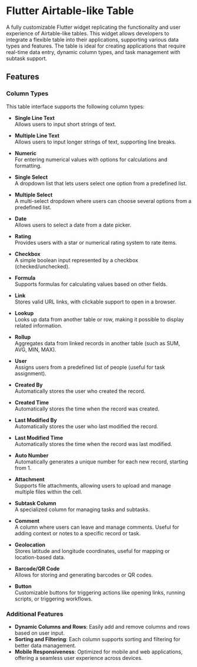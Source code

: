 
# Flutter Airtable-like Table

A fully customizable Flutter widget replicating the functionality and user experience of Airtable-like tables. This widget allows developers to integrate a flexible table into their applications, supporting various data types and features. The table is ideal for creating applications that require real-time data entry, dynamic column types, and task management with subtask support.

## Features

### Column Types
This table interface supports the following column types:

- **Single Line Text**  
  Allows users to input short strings of text.

- **Multiple Line Text**  
  Allows users to input longer strings of text, supporting line breaks.

- **Numeric**  
  For entering numerical values with options for calculations and formatting.

- **Single Select**  
  A dropdown list that lets users select one option from a predefined list.

- **Multiple Select**  
  A multi-select dropdown where users can choose several options from a predefined list.

- **Date**  
  Allows users to select a date from a date picker.

- **Rating**  
  Provides users with a star or numerical rating system to rate items.

- **Checkbox**  
  A simple boolean input represented by a checkbox (checked/unchecked).

- **Formula**  
  Supports formulas for calculating values based on other fields.

- **Link**  
  Stores valid URL links, with clickable support to open in a browser.

- **Lookup**  
  Looks up data from another table or row, making it possible to display related information.

- **Rollup**  
  Aggregates data from linked records in another table (such as SUM, AVG, MIN, MAX).

- **User**  
  Assigns users from a predefined list of people (useful for task assignment).

- **Created By**  
  Automatically stores the user who created the record.

- **Created Time**  
  Automatically stores the time when the record was created.

- **Last Modified By**  
  Automatically stores the user who last modified the record.

- **Last Modified Time**  
  Automatically stores the time when the record was last modified.

- **Auto Number**  
  Automatically generates a unique number for each new record, starting from 1.

- **Attachment**  
  Supports file attachments, allowing users to upload and manage multiple files within the cell.

- **Subtask Column**  
  A specialized column for managing tasks and subtasks. 

- **Comment**  
  A column where users can leave and manage comments. Useful for adding context or notes to a specific record or task.

- **Geolocation**  
  Stores latitude and longitude coordinates, useful for mapping or location-based data.

- **Barcode/QR Code**  
  Allows for storing and generating barcodes or QR codes.

- **Button**  
  Customizable buttons for triggering actions like opening links, running scripts, or triggering workflows.

### Additional Features
- **Dynamic Columns and Rows**: Easily add and remove columns and rows based on user input.
- **Sorting and Filtering**: Each column supports sorting and filtering for better data management.
- **Mobile Responsiveness**: Optimized for mobile and web applications, offering a seamless user experience across devices.
